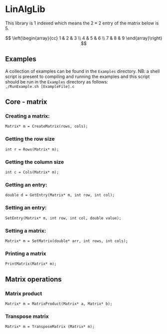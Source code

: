 # LinAlgLib
This library is 1 indexed which means the $2 \times 2$ entry of the matrix below is 5.

$$
\left(\begin{array}{cc} 
    1 & 2 & 3 \\
    4 & 5 & 6 \\
    7 & 8 & 9
\end{array}\right)
$$ 

## Examples
A collection of examples can be found in the `Examples` directory. NB: a shell script is present
to compiling and running the examples and this script should be run in the `Examples` directory as 
follows:
<br />
`,/RunExample.sh [ExampleFile].c`

## Core - matrix
### Creating a matrix:
`Matrix* m = CreateMatrix(rows, cols);`

### Getting the row size
`int r = Rows(Matrix* m);`

### Getting the column size
`int c = Cols(Matrix* m);`

### Getting an entry:
`double d = GetEntry(Matrix* m, int row, int col);`

### Setting an entry:
`SetEntry(Matrix* m, int row, int col, double value);`

### Setting a matrix:
`Matrix* m = SetMatrix(double* arr, int rows, int cols);`

### Printing a matrix
`PrintMatrix(Matrix* m);`

## Matrix operations
### Matrix product
`Matrix* m = MatrixProduct(Matrix* a, Matrix* b);`

### Transpose matrix
`Matrix* m = TransposeMatrix (Matrix* m);`
